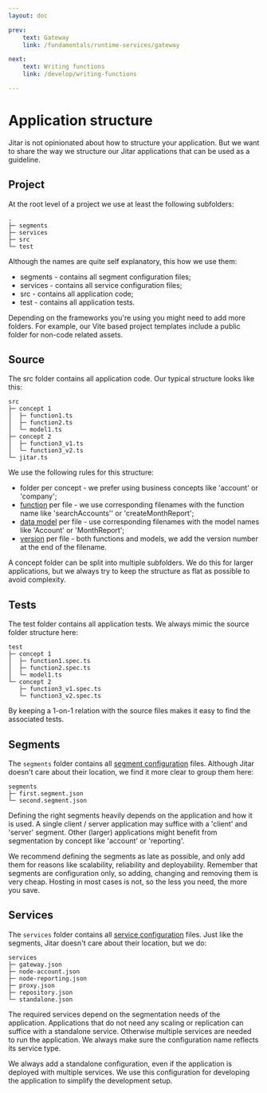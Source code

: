 ```yaml
---
layout: doc

prev:
    text: Gateway
    link: /fundamentals/runtime-services/gateway

next:
    text: Writing functions
    link: /develop/writing-functions

---
```


# Application structure
Jitar is not opinionated about how to structure your application. But we want to share the way we structure our Jitar applications that can be used as a guideline.

## Project
At the root level of a project we use at least the following subfolders:

```
.
├─ segments
├─ services
├─ src
└─ test
```

Although the names are quite self explanatory, this how we use them:

* segments - contains all segment configuration files;
* services - contains all service configuration files;
* src - contains all application code;
* test - contains all application tests.

Depending on the frameworks you're using you might need to add more folders. For example, our Vite based project templates include a public folder for non-code related assets.

## Source
The src folder contains all application code. Our typical structure looks like this:

```
src
├─ concept 1
│  ├─ function1.ts
│  ├─ function2.ts
│  └─ model1.ts
├─ concept 2
│  ├─ function3_v1.ts
│  └─ function3_v2.ts
└─ jitar.ts
```

We use the following rules for this structure:

* folder per concept - we prefer using business concepts like 'account' or 'company';
* [function](../fundamentals/overview.md#functions) per file - we use corresponding filenames with the function name like 'searchAccounts'' or 'createMonthReport';
* [data model](#) per file - use corresponding filenames with the model names like 'Account' or 'MonthReport';
* [version](../fundamentals/overview.md#versioning) per file - both functions and models, we add the version number at the end of the filename.

A concept folder can be split into multiple subfolders. We do this for larger applications, but we always try to keep the structure as flat as possible to avoid complexity.

## Tests
The test folder contains all application tests. We always mimic the source folder structure here:

```
test
├─ concept 1
│  ├─ function1.spec.ts
│  ├─ function2.spec.ts
│  └─ model1.ts
└─ concept 2
   ├─ function3_v1.spec.ts
   └─ function3_v2.spec.ts
```

By keeping a 1-on-1 relation with the source files makes it easy to find the associated tests.

## Segments
The `segments` folder contains all [segment configuration](../fundamentals/overview.md#segments) files. Although Jitar doesn't care about their location, we find it more clear to group them here:

```
segments
├─ first.segment.json
└─ second.segment.json
```

Defining the right segments heavily depends on the application and how it is used. A single client / server application may suffice with a 'client' and 'server' segment. Other (larger) applications might benefit from segmentation by concept like 'account' or 'reporting'.

We recommend defining the segments as late as possible, and only add them for reasons like scalability, reliability and deployability. Remember that segments are configuration only, so adding, changing and removing them is very cheap. Hosting in most cases is not, so the less you need, the more you save.

## Services
The `services` folder contains all [service configuration](../fundamentals/runtime-services.md) files. Just like the segments, Jitar doesn't care about their location, but we do:

```
services
├─ gateway.json
├─ node-account.json
├─ node-reporting.json
├─ proxy.json
├─ repository.json
└─ standalone.json
```

The required services depend on the segmentation needs of the application. Applications that do not need any scaling or replication can suffice with a standalone service. Otherwise multiple services are needed to run the application. We always make sure the configuration name reflects its service type.

We always add a standalone configuration, even if the application is deployed with multiple services. We use this configuration for developing the application to simplify the development setup.
